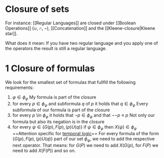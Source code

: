 # Closure of sets
For instance:
[[Regular Languages]] are closed under [[Boolean Operations]] ($\cup,\cap,\neg$), [[Concatenation]] and the [[Kleene-closure|Kleene star]].

What does it mean: If you have two regular language and you apply one of the operators the result is still a regular language.


# 1 Closure of formulas
We look for the smallest set of formulas that fullfill the following requirements:
1. $\varphi \in \phi_\varphi$
	My formula is part of the closure
2. for every $p \in \phi_\varphi$ and subformula $q$ of $p$ it holds that $q \in \phi_\varphi$
	Every subformula of our formula is part of the closure
3. for every $p$ \in $\phi_\varphi$ it holds that $\neg p \in \phi_\varphi$ and that $\neg\neg p \equiv p$
	Not only our formula but also its negation is in the closure
4. for every $\psi \in \{G(p),F(p),(p)U(q)\}$ if $\psi \in \phi_\varphi$ then $X(\psi) \in \phi_\varphi$
	==Attention specific for [temporal logic](temporal%20logic.md)== 
	For every formula of the form $\{G(p),F(p),(p)U(q)\}$ part of our set $\phi_\varphi$, we need to add the respective next operator. That means: for $G(P)$ we need to add $X(G(p)$, for $F(P)$ we need to add $X(F(P))$ and so on.
